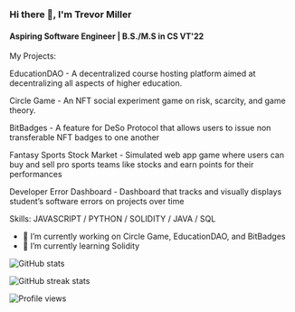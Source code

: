 ### Hi there 👋, I'm Trevor Miller
#### Aspiring Software Engineer | B.S./M.S in CS VT'22 
My Projects:

EducationDAO - A decentralized course hosting platform aimed at decentralizing all aspects of higher education.

Circle Game - An NFT social experiment game on risk, scarcity, and game theory.

BitBadges - A feature for DeSo Protocol that allows users to issue non transferable NFT badges to one another

Fantasy Sports Stock Market - Simulated web app game where users can buy and sell pro sports teams like stocks and earn points for their performances

Developer Error Dashboard - Dashboard that tracks and visually displays student’s software errors on projects over time

Skills: JAVASCRIPT / PYTHON / SOLIDITY / JAVA / SQL

- 🔭 I’m currently working on Circle Game, EducationDAO, and BitBadges 
- 🌱 I’m currently learning Solidity

![GitHub stats](https://github-readme-stats.vercel.app/api?username=trevormil&show_icons=true)  

![GitHub streak stats](https://github-readme-streak-stats.herokuapp.com/?user=trevormil)  

![Profile views](https://gpvc.arturio.dev/trevormil)  
